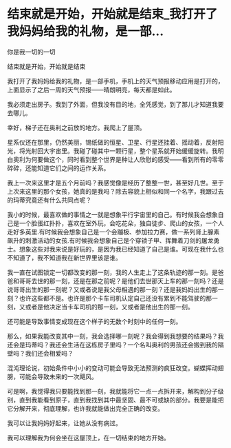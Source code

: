 # 结束就是开始，开始就是结束_我打开了我妈妈给我的礼物，是一部...

你是我一切的一切

结束就是开始，开始就是结束

我打开了我妈妈给我的礼物，是一部手机，手机上的天气预报移动应用是打开的，上面显示了之后一周的天气预报——晴朗明亮，每天都是如此。

我必须走出房子。我到了外面，但我没有目的地，全凭感觉，到了那儿才知道我要去哪儿。

幸好，梯子还在奥利之前放的地方。我爬上了屋顶。

星系仪还在那里，仍然美丽，锡纸做的恒星、卫星、行星还挂着、摇动着，反射阳光，将光射回大宇宙里。我碰了碰其中一颗行星，整个星系就开始缓缓旋转。我明白奥利为何要做这个，同时看到整个世界是种让人欣慰的感受——看到所有的零零碎碎，还能知道它们之间的运作关系。

我上一次来这里才是五个月前吗？我感觉像是经历了整整一世，甚至好几世。至于上次来这里的那个女孩，她真的是我吗？除去容貌上相似和同一个名字，我跟过去的玛蒂究竟还有什么共同点呢？

我小的时候，最喜欢做的事情之一就是想象平行宇宙里的自己。有时候我会想象自己是一个脸蛋红扑扑，喜欢在室外玩，会吃花朵，独自徒步、爬山的女孩，一个人走好多英里.有时候我会想象自己是一个会蹦极、参加拉力赛，做一系列肾上腺素飙升的刺激活动的女孩.有时候我会想象自己是个穿锁子甲、挥舞着刀剑的屠龙勇士。想象这些对我来说是好玩的，是因为我已经知道了自己是谁。可现在我什么也不知道了，我不知道我在新世界里该是谁。

我一直在试图锁定一切都改变的那一刻，我的人生走上了这条轨迹的那一刻。是爸爸和哥哥去世的那一刻，还是在那之前呢？是他们去世那天上车的那一刻吗？还是说哥哥出生的那一刻呢？又或者说是我父母相遇的那一刻？还是我妈妈出生的那一刻？也许这些都不是。也许是那个卡车司机认定自己还没有累到不能驾驶的那一刻，又或者是他决定当卡车司机的那一刻，又或者是他出生的那一刻。

还可能是导致事情变成现在这个样子的无数个时刻中的任何一刻。

那么，如果我能改变其中一刻，我会选择哪一刻呢？我会得到我想要的结果吗？我还会是玛蒂吗？我还会生活在这栋房子里吗？一个名叫奥利的男孩还会搬到我的隔壁吗？我们还会相爱吗？

混沌理论说，初始条件中小小的变动可能会导致无法预测的疯狂改变。蝴蝶挥动翅膀，可能会导致未来的一次飓风。

可是啊，我觉得我只要能找到那一刻，我就能将它一点一点拆开来，解构到分子级别，直到我能看到原子，直到我找到其中最坚固、最不可或缺的部分。我要是能把它分解开来，彻底理解，也许我就能做出完全正确的改变。

我可以让我妈妈好起来，让她从没有病过。

我可以理解我为何会坐在这屋顶上，在一切结束的地方开始。